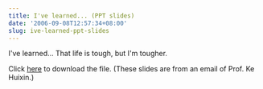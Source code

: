 ```yaml
---
title: I've learned... (PPT slides)
date: '2006-09-08T12:57:34+08:00'
slug: ive-learned-ppt-slides
---
```


I've learned... That life is tough, but I'm tougher.

Click [here](http://images.ruc.edu.cn/other/2006-09-08/1157697312864.rar) to download the file. (These slides are from an email of Prof. Ke Huixin.)
